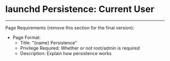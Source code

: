 # launchd Persistence: Current User








--------
Page Requirements (remove this section for the final version):
- Page Format:
  - Title: "{name} Persistence"
  - Privilege Required: Whether or not root/admin is required
  - Description: Explain how persistence works
